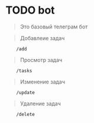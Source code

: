 # TODO bot

>Это базовый телеграм бот


> Добавлеие задач

```
    /add
```
> Просмотр задач

```
    /tasks
```
> Изменение задач
```
    /update
```
> Удаление задач

```
    /delete
```

